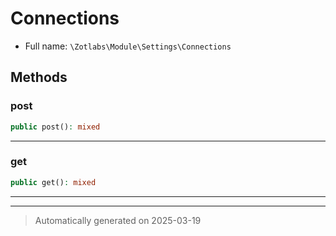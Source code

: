 
# Connections





* Full name: `\Zotlabs\Module\Settings\Connections`




## Methods


### post



```php
public post(): mixed
```












***

### get



```php
public get(): mixed
```












***


***
> Automatically generated on 2025-03-19
